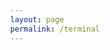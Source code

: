 ```yaml
---
layout: page
permalink: /terminal
---
```

<div id="console"></div>

<script src="/assets/terminal/terminal.js"></script>
<script src="/assets/terminal/programs.js"></script>

<style>
	body{
	display: flex;
	flex-direction: column;
	width: 100%;
	height: 100%;
	position: absolute!important;
	top: 0;
	left: 0;
	}

	main {
		width: 100%;
		height: 100%;
		overflow-y: scroll;
	}
</style>
